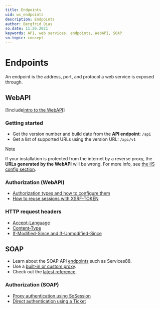 ```yaml
---
title: Endpoints
uid: ws_endpoints
description: Endpoints
author: Bergfrid Dias
so.date: 11.26.2021
keywords: API, web services, endpoints, WebAPI, SOAP
so.topic: concept
---
```


# Endpoints

An endpoint is the address, port, and protocol a web service is exposed through.

## WebAPI

[!include[Intro to the WebAPI](../../../includes/webapi-intro.md)]

### Getting started

* Get the version number and build date from the **API endpoint**: `/api`
* Get a list of supported URLs using the version URL: `/api/v1`

> [!NOTE]
> If your installation is protected from the internet by a reverse proxy, the **URLs generated by the WebAPI** will be wrong. For more info, see [the IIS config section][13].

### Authorization (WebAPI)

* [Authorization types and how to configure them][3]
* [How to reuse sessions with XSRF-TOKEN][4]

### HTTP request headers

* [Accept-Language][5]
* [Content-Type][6]
* [If-Modified-Since and If-Unmodified-Since][7]

## SOAP

* Learn about the SOAP API [endpoints][9] such as Services88.
* Use a [built-in or custom proxy][10].
* Check out the [latest reference][12].

### Authorization (SOAP)

* [Proxy authentication using SoSession][8]
* [Direct authentication using a Ticket][11]

<!-- Referenced links -->
[1]: rest-webapi/index.md
[2]: agents-webapi/index.md
[3]: ../../../authentication/onsite/webapi/index.md#options
[4]: ../../../authentication/onsite/webapi/reuse-session.md
[5]: http-headers.md#accept-language
[6]: http-headers.md#content-type
[7]: http-headers.md#modified-unmodified
[8]: ../../../authentication/onsite/sosession/index.md
[9]: soap/index.md
[10]: ../proxy/index.md
[11]: ../../../authentication/onsite/index.md#the-ticket
[12]: ../../../api-reference/soap/Services88/index.md
[13]: ../../../../../superoffice-docs/docs/onsite/install/iis/reverse-proxy.md#webapi
